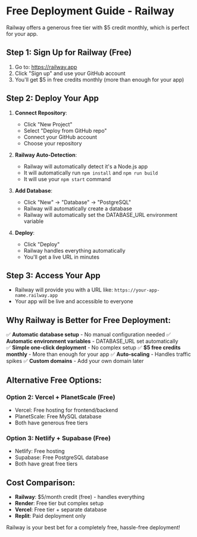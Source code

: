 # Free Deployment Guide - Railway

Railway offers a generous free tier with $5 credit monthly, which is perfect for your app.

## Step 1: Sign Up for Railway (Free)

1. Go to: https://railway.app
2. Click "Sign up" and use your GitHub account
3. You'll get $5 in free credits monthly (more than enough for your app)

## Step 2: Deploy Your App

1. **Connect Repository**:
   - Click "New Project"
   - Select "Deploy from GitHub repo"
   - Connect your GitHub account
   - Choose your repository

2. **Railway Auto-Detection**:
   - Railway will automatically detect it's a Node.js app
   - It will automatically run `npm install` and `npm run build`
   - It will use your `npm start` command

3. **Add Database**:
   - Click "New" → "Database" → "PostgreSQL"
   - Railway will automatically create a database
   - Railway will automatically set the DATABASE_URL environment variable

4. **Deploy**:
   - Click "Deploy"
   - Railway handles everything automatically
   - You'll get a live URL in minutes

## Step 3: Access Your App

- Railway will provide you with a URL like: `https://your-app-name.railway.app`
- Your app will be live and accessible to everyone

## Why Railway is Better for Free Deployment:

✅ **Automatic database setup** - No manual configuration needed
✅ **Automatic environment variables** - DATABASE_URL set automatically  
✅ **Simple one-click deployment** - No complex setup
✅ **$5 free credits monthly** - More than enough for your app
✅ **Auto-scaling** - Handles traffic spikes
✅ **Custom domains** - Add your own domain later

## Alternative Free Options:

### Option 2: Vercel + PlanetScale (Free)
- Vercel: Free hosting for frontend/backend
- PlanetScale: Free MySQL database
- Both have generous free tiers

### Option 3: Netlify + Supabase (Free)
- Netlify: Free hosting
- Supabase: Free PostgreSQL database
- Both have great free tiers

## Cost Comparison:
- **Railway**: $5/month credit (free) - handles everything
- **Render**: Free tier but complex setup
- **Vercel**: Free tier + separate database
- **Replit**: Paid deployment only

Railway is your best bet for a completely free, hassle-free deployment!